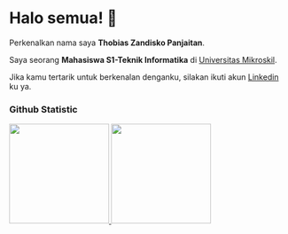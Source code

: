 # Halo semua! 👋

Perkenalkan nama saya **Thobias Zandisko Panjaitan**.<br>

Saya seorang **Mahasiswa S1-Teknik Informatika** di [Universitas Mikroskil](https://mikroskil.ac.id/).<br>


Jika kamu tertarik untuk berkenalan denganku, silakan ikuti akun [Linkedin](https://www.linkedin.com/in/thobias-zandisko-panjaitan-437452225/) ku ya.


### Github Statistic
<p align="left">
<a href="https://github.com/moonfaceisaac">
  <img height="180em" src="https://github-readme-stats-eight-theta.vercel.app/api?username=moonfaceisaac&show_icons=true&theme=algolia&include_all_commits=true&count_private=true"/>
  <img height="180em" src="https://github-readme-stats-eight-theta.vercel.app/api/top-langs/?username=moonfaceisaac&layout=compact&langs_count=8&theme=algolia"/>
</a>
</p>



